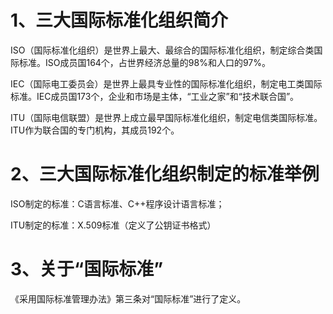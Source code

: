 # 1、三大国际标准化组织简介

ISO（国际标准化组织）是世界上最大、最综合的国际标准化组织，制定综合类国际标准。ISO成员国164个，占世界经济总量的98%和人口的97%。

IEC（国际电工委员会）是世界上最具专业性的国际标准化组织，制定电工类国际标准。IEC成员国173个，企业和市场是主体，“工业之家”和“技术联合国”。 

ITU（国际电信联盟）是世界上成立最早国际标准化组织，制定电信类国际标准。ITU作为联合国的专门机构，其成员192个。

# 2、三大国际标准化组织制定的标准举例

ISO制定的标准：C语言标准、C++程序设计语言标准；

ITU制定的标准：X.509标准（定义了公钥证书格式）

# 3、关于“国际标准”

《采用国际标准管理办法》第三条对“国际标准”进行了定义。